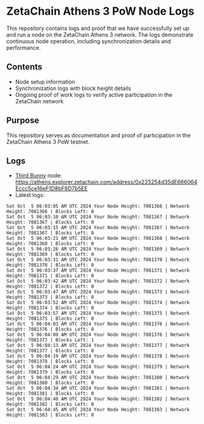 # ZetaChain Athens 3 PoW Node Logs
This repository contains logs and proof that we have successfully set up and run a node on the ZetaChain Athens 3 network. The logs demonstrate continuous node operation, including synchronization details and performance.

## Contents
- Node setup information
- Synchronization logs with block height details
- Ongoing proof of work logs to verify active participation in the ZetaChain network

## Purpose
This repository serves as documentation and proof of participation in the ZetaChain Athens 3 PoW testnet.

## Logs

- [Third Bunny](https://thirdbunny.xyz/) node: https://athens.explorer.zetachain.com/address/0x225254d35dE666064Eccc5ce16eF1D8bF8D7b5EE
- Latest logs:
```
Sat Oct  5 06:03:05 AM UTC 2024 Your Node Height: 7081366 | Network Height: 7081366 | Blocks Left: 0
Sat Oct  5 06:03:10 AM UTC 2024 Your Node Height: 7081367 | Network Height: 7081367 | Blocks Left: 0
Sat Oct  5 06:03:15 AM UTC 2024 Your Node Height: 7081367 | Network Height: 7081367 | Blocks Left: 0
Sat Oct  5 06:03:21 AM UTC 2024 Your Node Height: 7081368 | Network Height: 7081368 | Blocks Left: 0
Sat Oct  5 06:03:26 AM UTC 2024 Your Node Height: 7081369 | Network Height: 7081369 | Blocks Left: 0
Sat Oct  5 06:03:31 AM UTC 2024 Your Node Height: 7081370 | Network Height: 7081370 | Blocks Left: 0
Sat Oct  5 06:03:37 AM UTC 2024 Your Node Height: 7081371 | Network Height: 7081371 | Blocks Left: 0
Sat Oct  5 06:03:42 AM UTC 2024 Your Node Height: 7081372 | Network Height: 7081372 | Blocks Left: 0
Sat Oct  5 06:03:47 AM UTC 2024 Your Node Height: 7081373 | Network Height: 7081373 | Blocks Left: 0
Sat Oct  5 06:03:52 AM UTC 2024 Your Node Height: 7081374 | Network Height: 7081374 | Blocks Left: 0
Sat Oct  5 06:03:57 AM UTC 2024 Your Node Height: 7081375 | Network Height: 7081375 | Blocks Left: 0
Sat Oct  5 06:04:03 AM UTC 2024 Your Node Height: 7081376 | Network Height: 7081376 | Blocks Left: 0
Sat Oct  5 06:04:08 AM UTC 2024 Your Node Height: 7081376 | Network Height: 7081377 | Blocks Left: 1
Sat Oct  5 06:04:13 AM UTC 2024 Your Node Height: 7081377 | Network Height: 7081377 | Blocks Left: 0
Sat Oct  5 06:04:19 AM UTC 2024 Your Node Height: 7081378 | Network Height: 7081378 | Blocks Left: 0
Sat Oct  5 06:04:24 AM UTC 2024 Your Node Height: 7081379 | Network Height: 7081379 | Blocks Left: 0
Sat Oct  5 06:04:29 AM UTC 2024 Your Node Height: 7081380 | Network Height: 7081380 | Blocks Left: 0
Sat Oct  5 06:04:34 AM UTC 2024 Your Node Height: 7081381 | Network Height: 7081381 | Blocks Left: 0
Sat Oct  5 06:04:40 AM UTC 2024 Your Node Height: 7081382 | Network Height: 7081382 | Blocks Left: 0
Sat Oct  5 06:04:45 AM UTC 2024 Your Node Height: 7081383 | Network Height: 7081383 | Blocks Left: 0
```

